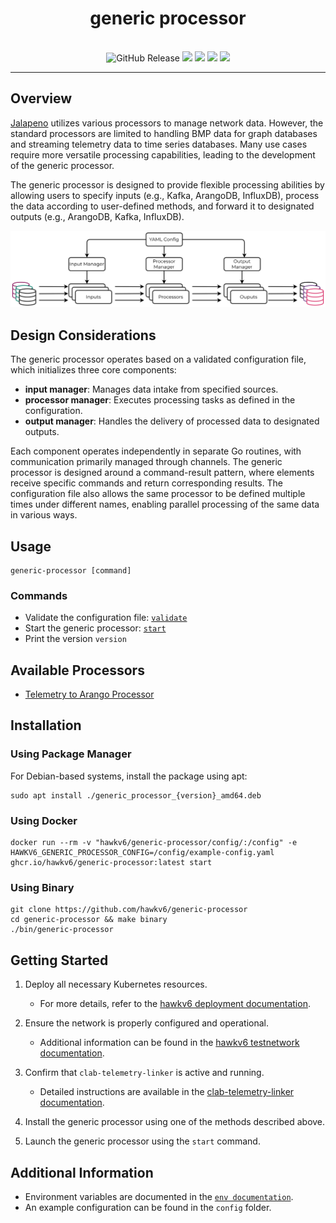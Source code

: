<h1 align="center">generic processor</h1>
<p align="center">
    <br>
    <img alt="GitHub Release" src="https://img.shields.io/github/v/release/hawkv6/generic-processor?display_name=release&style=flat-square">
    <img src="https://img.shields.io/badge/go%20report-A+-brightgreen.svg?style=flat-square">
    <img src="https://img.shields.io/github/actions/workflow/status/hawkv6/generic-processor/testing.yaml?style=flat-square&label=tests">
    <img src="https://img.shields.io/codecov/c/github/hawkv6/generic-processor?style=flat-square">
    <img src="https://img.shields.io/github/actions/workflow/status/hawkv6/generic-processor/golangci-lint.yaml?style=flat-square&label=checks">
</p>

<p align="center">
</p>

---

## Overview
[Jalapeno](https://github.com/cisco-open/jalapeno) utilizes various processors to manage network data. However, the standard processors are limited to handling BMP data for graph databases and streaming telemetry data to time series databases. Many use cases require more versatile processing capabilities, leading to the development of the generic processor.

The generic processor is designed to provide flexible processing abilities by allowing users to specify inputs (e.g., Kafka, ArangoDB, InfluxDB), process the data according to user-defined methods, and forward it to designated outputs (e.g., ArangoDB, Kafka, InfluxDB).

![Generic Processor Overview](docs/images/generic-processor-overview.drawio.svg)

## Design Considerations

The generic processor operates based on a validated configuration file, which initializes three core components:

- **input manager**: Manages data intake from specified sources.
- **processor manager**: Executes processing tasks as defined in the configuration.
- **output manager**: Handles the delivery of processed data to designated outputs.

Each component operates independently in separate Go routines, with communication primarily managed through channels. The generic processor is designed around a command-result pattern, where elements receive specific commands and return corresponding results. The configuration file also allows the same processor to be defined multiple times under different names, enabling parallel processing of the same data in various ways.

## Usage
```
generic-processor [command]
```
### Commands
- Validate the configuration file: [`validate`](/docs/commands/validate.md)
- Start the generic processor: [`start`](/docs/commands/start.md)
- Print the version `version`

## Available Processors
- [Telemetry to Arango Processor](docs/processors/telemetry-to-arango.md)


## Installation

### Using Package Manager
For Debian-based systems, install the package using apt:
```
sudo apt install ./generic_processor_{version}_amd64.deb
```

### Using Docker 
```
docker run --rm -v "hawkv6/generic-processor/config/:/config" -e HAWKV6_GENERIC_PROCESSOR_CONFIG=/config/example-config.yaml ghcr.io/hawkv6/generic-processor:latest start
```

### Using Binary
```
git clone https://github.com/hawkv6/generic-processor
cd generic-processor && make binary
./bin/generic-processor
```

## Getting Started

1. Deploy all necessary Kubernetes resources.
   - For more details, refer to the [hawkv6 deployment documentation](https://github.com/hawkv6/deployment).

2. Ensure the network is properly configured and operational.
   - Additional information can be found in the [hawkv6 testnetwork documentation](https://github.com/hawkv6/network).

3. Confirm that `clab-telemetry-linker` is active and running.
   - Detailed instructions are available in the [clab-telemetry-linker documentation](https://github.com/hawkv6/generic-processor).

4. Install the generic processor using one of the methods described above.

5. Launch the generic processor using the `start` command.


## Additional Information
- Environment variables are documented in the [`env documentation`](docs/env.md).
- An example configuration can be found in the `config` folder.
